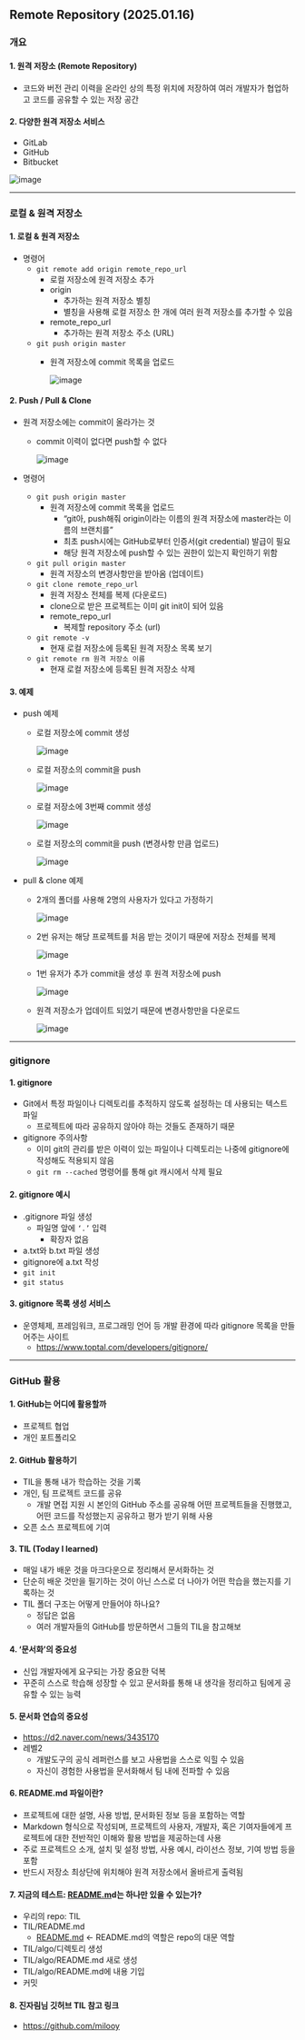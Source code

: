 ## Remote Repository (2025.01.16)

### 개요

#### 1. 원격 저장소 (Remote Repository)

- 코드와 버전 관리 이력을 온라인 상의 특정 위치에 저장하여 여러 개발자가 협업하고 코드를 공유할 수 있는 저장 공간

#### 2. 다양한 원격 저장소 서비스

- GitLab
- GitHub
- Bitbucket

<img src="image/0116/0116_8.png" alt="image" align="center">

---

### 로컬 & 원격 저장소

#### 1. 로컬 & 원격 저장소

- 명령어
    - `git remote add origin remote_repo_url`
        - 로컬 저장소에 원격 저장소 추가
        - origin
            - 추가하는 원격 저장소 별칭
            - 별칭을 사용해 로컬 저장소 한 개에 여러 원격 저장소를 추가할 수 있음
        - remote_repo_url
            - 추가하는 원격 저장소 주소 (URL)
    - `git push origin master`
        - 원격 저장소에 commit 목록을 업로드
            
            <img src="image/0116/0116_9.png" alt="image" align="center">
            

#### 2. Push / Pull & Clone

- 원격 저장소에는 commit이 올라가는 것
    - commit 이력이 없다면 push할 수 없다
        
        <img src="image/0116/0116_10.png" alt="image" align="center">
        

- 명령어
    - `git push origin master`
        - 원격 저장소에 commit 목록을 업로드
            - “git아, push해줘 origin이라는 이름의 원격 저장소에 master라는 이름의 브랜치를”
            - 최초 push시에는 GitHub로부터 인증서(git credential) 발급이 필요
            - 해당 원격 저장소에 push할 수 있는 권한이 있는지 확인하기 위함
    - `git pull origin master`
        - 원격 저장소의 변경사항만을 받아옴 (업데이트)
    - `git clone remote_repo_url`
        - 원격 저장소 전체를 복제 (다운로드)
        - clone으로 받은 프로젝트는 이미 git init이 되어 있음
        - remote_repo_url
            - 복제할 repository 주소 (url)
    - `git remote -v`
        - 현재 로컬 저장소에 등록된 원격 저장소 목록 보기
    - `git remote rm 원격 저장소 이름`
        - 현재 로컬 저장소에 등록된 원격 저장소 삭제

#### 3. 예제

- push 예제
    - 로컬 저장소에 commit 생성
        
        <img src="image/0116/0116_11.png" alt="image" align="center">
        
    
    - 로컬 저장소의 commit을 push
        
        <img src="image/0116/0116_12.png" alt="image" align="center">
        
    
    - 로컬 저장소에 3번째 commit 생성
        
        <img src="image/0116/0116_13.png" alt="image" align="center">
        
    
    - 로컬 저장소의 commit을 push (변경사항 만큼 업로드)
        
        <img src="image/0116/0116_14.png" alt="image" align="center">
        

- pull & clone 예제
    - 2개의 폴더를 사용해 2명의 사용자가 있다고 가정하기
        
        <img src="image/0116/0116_15.png" alt="image" align="center">
        
    
    - 2번 유저는 해당 프로젝트를 처음 받는 것이기 때문에 저장소 전체를 복제
        
        <img src="image/0116/0116_16.png" alt="image" align="center">
        
    
    - 1번 유저가 추가 commit을 생성 후 원격 저장소에 push
        
        <img src="image/0116/0116_17.png" alt="image" align="center">
        
    
    - 원격 저장소가 업데이트 되었기 때문에 변경사항만을 다운로드
        
        <img src="image/0116/0116_18.png" alt="image" align="center">
        

---

### gitignore

#### 1. gitignore

- Git에서 특정 파일이나 디렉토리를 추적하지 않도록 설정하는 데 사용되는 텍스트 파일
    - 프로젝트에 따라 공유하지 않아야 하는 것들도 존재하기 때문
- gitignore 주의사항
    - 이미 git의 관리를 받은 이력이 있는 파일이나 디렉토리는 나중에 gitignore에 작성해도 적용되지 않음
    - `git rm --cached` 명령어를 통해 git 캐시에서 삭제 필요

#### 2. gitignore 예시

- .gitignore 파일 생성
    - 파일명 앞에 `‘.’` 입력
        - 확장자 없음
- a.txt와 b.txt 파일 생성
- gitignore에 a.txt 작성
- `git init`
- `git status`

#### 3. gitignore 목록 생성 서비스

- 운영체제, 프레임워크, 프로그래밍 언어 등 개발 환경에 따라 gitignore 목록을 만들어주는 사이트
    - https://www.toptal.com/developers/gitignore/

---

### GitHub 활용

#### 1. GitHub는 어디에 활용할까

- 프로젝트 협업
- 개인 포트폴리오

#### 2. GitHub 활용하기

- TIL을 통해 내가 학습하는 것을 기록
- 개인, 팀 프로젝트 코드를 공유
    - 개발 면접 지원 시 본인의 GitHub 주소를 공유해 어떤 프로젝트들을 진행했고, 어떤 코드를 작성했는지 공유하고 평가 받기 위해 사용
- 오픈 소스 프로젝트에 기여

#### 3. TIL (Today I learned)

- 매일 내가 배운 것을 마크다운으로 정리해서 문서화하는 것
- 단순히 배운 것만을 필기하는 것이 아닌 스스로 더 나아가 어떤 학습을 했는지를 기록하는 것
- TIL 폴더 구조는 어떻게 만들어야 하나요?
    - 정답은 없음
    - 여러 개발자들의 GitHub를 방문하면서 그들의 TIL을 참고해보

#### 4. ‘문서화’의 중요성

- 신입 개발자에게 요구되는 가장 중요한 덕복
- 꾸준히 스스로 학습해 성장할 수 있고 문서화를 통해 내 생각을 정리하고 팀에게 공유할 수 있는 능력

#### 5. 문서화 연습의 중요성

- https://d2.naver.com/news/3435170
- 레벨2
    - 개발도구의 공식 레퍼런스를 보고 사용법을 스스로 익힐 수 있음
    - 자신이 경험한 사용법을 문서화해서 팀 내에 전파할 수 있음

#### 6. README.md 파일이란?

- 프로젝트에 대한 설명, 사용 방법, 문서화된 정보 등을 포함하는 역할
- Markdown 형식으로 작성되며, 프로젝트의 사용자, 개발자, 혹은 기여자들에게 프로젝트에 대한 전반적인 이해와 활용 방법을 제공하는데 사용
- 주로 프로젝트으 소개, 설치 및 설정 방법, 사용 예시, 라이선스 정보, 기여 방법 등을 포함
- 반드시 저장소 최상단에 위치해야 원격 저장소에서 올바르게 출력됨

#### 7. 지금의 테스트: [README.m](http://README.me)d는 하나만 있을 수 있는가?

- 우리의 repo: TIL
- TIL/README.md
    - [README.md](http://README.md) ← README.md의 역할은 repo의 대문 역할
- TIL/algo/디렉토리 생성
- TIL/algo/README.md 새로 생성
- TIL/algo/README.md에 내용 기입
- 커밋

#### 8. 진자림님 깃허브 TIL 참고 링크

- https://github.com/milooy